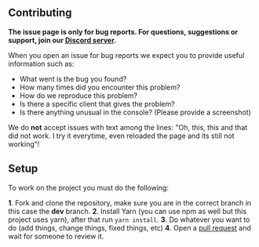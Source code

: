 ## Contributing

**The issue page is only for bug reports. For questions, suggestions or support, join our [Discord server](https://stereo-bot.tk/discord).**

When you open an issue for bug reports we expect you to provide useful information such as:

- What went is the bug you found?
- How many times did you encounter this problem?
- How do we reproduce this problem?
- Is there a specific client that gives the problem?
- Is there anything unusual in the console? (Please provide a screenshot)

We do **not** accept issues with text among the lines: "Oh, this, this and that did not work. I try it everytime, even reloaded the page and its still not working"!

## Setup

To work on the project you must do the following:

**1**. Fork and clone the repository, make sure you are in the correct branch in this case the **dev** branch.
**2**. Install Yarn (you can use npm as well but this project uses yarn), after that run `yarn install`.
**3**. Do whatever you want to do (add things, change things, fixed things, etc)
**4**. Open a [pull request](/compare) and wait for someone to review it.
